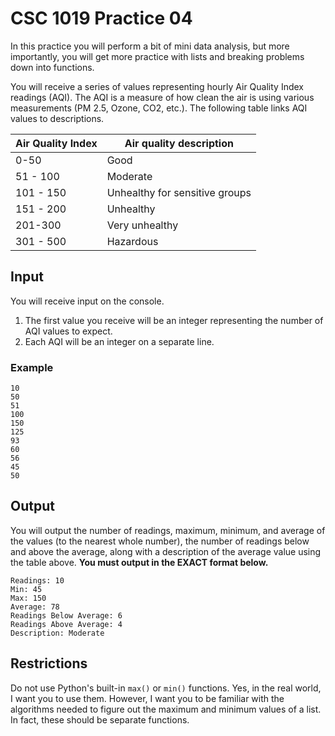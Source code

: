# CSC 1019 Practice 04
In this practice you will perform a bit of mini data analysis, but more importantly, you will get more practice with lists and breaking problems down into functions.

You will receive a series of values representing hourly Air Quality Index readings (AQI). The AQI is a measure of how clean the air is using various measurements (PM 2.5, Ozone, CO2, etc.). The following table links AQI values to descriptions.

| Air Quality Index | Air quality description |
| ---      | ---                     |
| 0-50     | Good                    |
| 51 - 100 | Moderate                |
| 101 - 150 | Unhealthy for sensitive groups |
| 151 - 200 | Unhealthy              |
| 201-300   | Very unhealthy         |
| 301 - 500 | Hazardous              |


## Input
You will receive input on the console.
1. The first value you receive will be an integer representing the number of AQI values to expect.
2. Each AQI will be an integer on a separate line.

### Example
```
10
50
51
100
150
125
93
60
56
45
50
```

## Output
You will output the number of readings, maximum, minimum, and average of the values (to the nearest whole number), the number of readings below and above the average, along with a description of the average value using the table above.
**You must output in the EXACT format below.**
```
Readings: 10
Min: 45
Max: 150
Average: 78
Readings Below Average: 6
Readings Above Average: 4
Description: Moderate
```
## Restrictions
Do not use Python's built-in `max()` or `min()` functions. Yes, in the real world, I want you to use them. However, I want you to be familiar with the algorithms needed to figure out the maximum and minimum values of a list. In fact, these should be separate functions.

